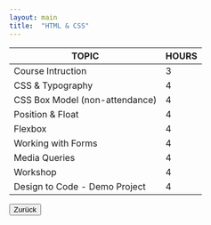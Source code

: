 ```yaml
---
layout: main
title:  "HTML & CSS"
---
```



<table class="table-steel">
<thead>
<tr>
<th>TOPIC</th>
<th>HOURS</th>
</tr>
</thead>
<tbody>
  <tr><td>Course Intruction</td><td>3</td></tr>
  <tr><td>CSS & Typography</td><td>4</td></tr>
  <tr><td>CSS Box Model (non-attendance)</td><td>4</td></tr><tr>
  <td>Position & Float</td><td>4</td></tr><tr>
  <td>Flexbox</td><td>4</td></tr><tr>
  <td>Working with Forms</td><td>4</td></tr>
  <tr><td>Media Queries</td><td>4</td></tr>
  <tr><td>Workshop</td><td>4</td></tr>
  <tr><td>Design to Code - Demo Project</td><td>4</td></tr>
</tbody>
</table>

<div class="button-back">
  <input type="button" value="Zurück" onclick="window.history.back()" /> 
</div>